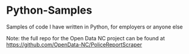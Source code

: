 # Python-Samples
Samples of code I have written in Python, for employers or anyone else

Note: the full repo for the Open Data NC project can be found at https://github.com/OpenData-NC/PoliceReportScraper
